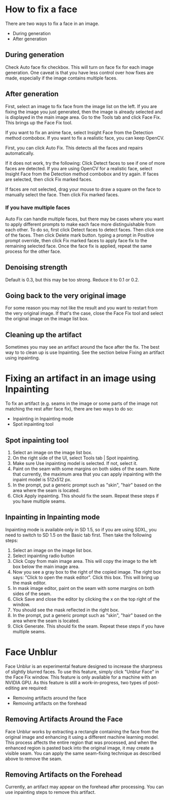 # How to fix a face
There are two ways to fix a face in an image.

* During generation
* After generation

## During generation
Check Auto face fix checkbox. This will turn on face fix for each image generation.
One caveat is that you have less control over how fixes are made, especially
if the image contains multiple faces.

## After generation
First, select an image to fix face from the image list on the left.  If you are fixing the image you just generated, then the image is already selected and is displayed in the main image area.
Go to the Tools tab and click Face Fix.
This brings up the Face Fix tool.

If you want to fix an anime face, select Insight Face from the Detection method combobox. If you want to fix a realistic face, you can keep OpenCV.

First, you can click Auto Fix. This detects all the faces and repairs automatically.

If it does not work, try the following:
Click Detect faces to see if one of more faces are detected. If you are using OpenCV for a realistic face, select Insight Face from the Detection method combobox and try again. If faces are selected, then click Fix marked faces.

If faces are not selected, drag your mouse to draw a square on the face to manually select the face. Then click Fix marked faces.

### If you have multiple faces
Auto Fix can handle multiple faces, but there may be cases where you want to apply different prompts to make each face more distinguishable from each other.
To do so, first click Detect faces to detect faces.  Then click one of the faces. Then click Delete mark button. typing a prompt in Positive prompt override, then click Fix marked faces to apply face fix to the remaining selected face.  Once the face fix is applied, repeat the same process for the other face.

## Denoising strength
Default is 0.3, but this may be too strong. Reduce it to 0.1 or 0.2.

## Going back to the very original image
For some reason you may not like the result and you want to restart from the very original image.  If that's the case, close the Face Fix tool and select the original image on the image list box.

## Cleaning up the artifact
Sometimes you may see an artifact around the face after the fix. The best way to to clean up is use Inpainting.
See the section below Fixing an artifact using inpainting.

# Fixing an artifact in an image using Inpainting
To fix an artifact (e.g. seams in the image or some parts of the image not matching the rest after face fix), there are two ways to do so:
* Inpainting in Inpainting mode
* Spot inpainting tool

## Spot inpainting tool
1. Select an image on the image list box.
2. On the right side of the UI, select Tools tab | Spot inpainting.
3. Make sure Use inpainting model is selected. If not, select it.
4. Paint on the seam with some margins on both sides of the seam.  Note that currently, the maximum area that you can apply inpainting with the inpaint model is 512x512 px.
5. In the prompt, put a generic prompt such as "skin", "hair" based on the area where the seam is located.
6. Click Apply inpainting. This should fix the seam. Repeat these steps if you have multiple seams.

## Inpainting in Inpainting mode
Inpainting mode is available only in SD 1.5, so if you are using SDXL, you need to switch to SD 1.5 on the Basic tab first. Then take the following steps:

1. Select an image on the image list box.
2. Select inpainting radio button
3. Click Copy from main image area. This will copy the image to the left box below the main image area.
4. Now you see a gray box to the right of the copied image. The right box says: "Click to open the mask editor". Click this box. This will bring up the mask editor.
5. In mask image editor, paint on the seam with some margins on both sides of the seam.
6. Click Save and close the editor by clicking the x on the top right of the window.
7. You should see the mask reflected in the right box.
8. In the prompt, put a generic prompt such as "skin", "hair" based on the area where the seam is located.
9. Click Generate. This should fix the seam. Repeat these steps if you have multiple seams.

# Face Unblur

Face Unblur is an experimental feature designed to increase the sharpness of slightly blurred faces. To use this feature, simply click "Unblur Face" in the Face Fix window. 
This feature is only available for a machine with an NVIDIA GPU. As this feature is still a work-in-progress, two types of post-editing are required:

- Removing artifacts around the face
- Removing artifacts on the forehead

## Removing Artifacts Around the Face

Face Unblur works by extracting a rectangle containing the face from the original image and enhancing it using a different machine learning model. This process affects the entire region that was processed, and when the enhanced region is pasted back into the original image, it may create a visible seam. You can apply the same seam-fixing technique as described above to remove the seam.

## Removing Artifacts on the Forehead

Currently, an artifact may appear on the forehead after processing. You can use inpainting steps to remove this artifact.
